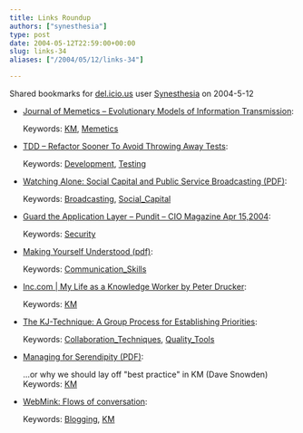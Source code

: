 ```yaml
---
title: Links Roundup
authors: ["synesthesia"]
type: post
date: 2004-05-12T22:59:00+00:00
slug: links-34 
aliases: ["/2004/05/12/links-34"]

---
```

Shared bookmarks for [del.icio.us][1] user  [Synesthesia][2] on 2004-5-12

  * [Journal of Memetics &#8211; Evolutionary Models of Information Transmission][3]:
   
    Keywords: [KM][4], [Memetics][5]
  * [TDD &#8211; Refactor Sooner To Avoid Throwing Away Tests][6]:
   
    Keywords: [Development][7], [Testing][8]
  * [Watching Alone: Social Capital and Public Service Broadcasting (PDF)][9]:
   
    Keywords: [Broadcasting][10], [Social_Capital][11]
  * [Guard the Application Layer &#8211; Pundit &#8211; CIO Magazine Apr 15,2004][12]:
   
    Keywords: [Security][13]
  * [Making Yourself Understood (pdf)][14]:
   
    Keywords: [Communication_Skills][15]
  * [Inc.com | My Life as a Knowledge Worker by Peter Drucker][16]:
   
    Keywords: [KM][4]
  * [The KJ-Technique: A Group Process for Establishing Priorities][17]:
   
    Keywords: [Collaboration_Techniques][18], [Quality_Tools][19]
  * [Managing for Serendipity (PDF)][20]:
  
    &#8230;or why we should lay off "best practice" in KM (Dave Snowden) Keywords: [KM][4]
  * [WebMink: Flows of conversation][21]:
   
    Keywords: [Blogging][22], [KM][4]

 [1]: https://del.icio.us/
 [2]: https://del.icio.us/synesthesia
 [3]: https://cfpm.org/jom-emit/ "https://cfpm.org/jom-emit/"
 [4]: https://del.icio.us/synesthesia/KM
 [5]: https://del.icio.us/synesthesia/Memetics
 [6]: https://homepage.mac.com/keithray/blog/2004/05/12/#RespondingToJim "https://homepage.mac.com/keithray/blog/2004/05/12/#RespondingToJim"
 [7]: https://del.icio.us/synesthesia/Development
 [8]: https://del.icio.us/synesthesia/Testing
 [9]: https://www.bbc.co.uk/info/policies/pdf/watching_alone.pdf "https://www.bbc.co.uk/info/policies/pdf/watching_alone.pdf"
 [10]: https://del.icio.us/synesthesia/Broadcasting
 [11]: https://del.icio.us/synesthesia/Social_Capital
 [12]: https://www.cio.com/archive/041504/et_pundit.html "https://www.cio.com/archive/041504/et_pundit.html"
 [13]: https://del.icio.us/synesthesia/Security
 [14]: https://www.conference-board.org/articles/articlepdf.cfm?ID=252&size=A4 "https://www.conference-board.org/articles/articlepdf.cfm?ID=252&size=A4"
 [15]: https://del.icio.us/synesthesia/Communication_Skills
 [16]: https://www.inc.com/magazine/19970201/1169.html "https://www.inc.com/magazine/19970201/1169.html"
 [17]: https://www.uie.com/articles/kj_technique/ "https://www.uie.com/articles/kj_technique/"
 [18]: https://del.icio.us/synesthesia/Collaboration_Techniques
 [19]: https://del.icio.us/synesthesia/Quality_Tools
 [20]: https://www.waterweb.org/wis/wis6/papers/Snowden_03_1.pdf "https://www.waterweb.org/wis/wis6/papers/Snowden_03_1.pdf"
 [21]: https://www.webmink.net/2004/05/flows-of-conversation.htm "https://www.webmink.net/2004/05/flows-of-conversation.htm"
 [22]: https://del.icio.us/synesthesia/Blogging